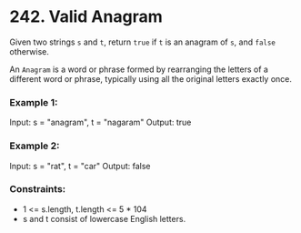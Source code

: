 # 242. Valid Anagram
Given two strings `s` and `t`, return `true` if `t` is an anagram of `s`, and `false` otherwise.

An `Anagram` is a word or phrase formed by rearranging the letters of a different word or phrase, typically using all the original letters exactly once.

### Example 1:
Input: s = "anagram", t = "nagaram"
Output: true

### Example 2:
Input: s = "rat", t = "car"
Output: false

### Constraints:
- 1 <= s.length, t.length <= 5 * 104
- s and t consist of lowercase English letters.
 